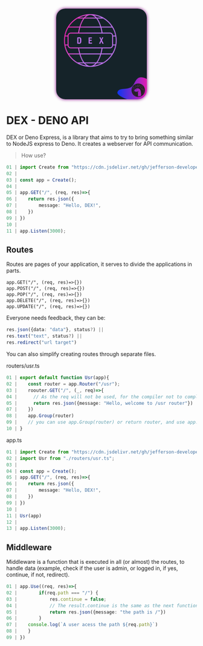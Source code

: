 <div style="display: flex; justify-content: center; margin: 1rem auto;"> 
    <img 
        style="width: 15rem; height: 15rem; border-radius: 1.5rem; box-shadow: 0 0 .5rem purple;" 
        alt="Logo" 
        src="./DEX.png"/>
</div>
 
 
# DEX - DENO API
DEX or Deno Express, is a library that aims to try to bring something similar to NodeJS express to Deno.
It creates a webserver for API communication.

> How use?
```ts
01 | import Create from "https://cdn.jsdelivr.net/gh/jefferson-developer-it/dex@latest/functions/Server.ts"
02 | 
03 | const app = Create();
04 |
05 | app.GET("/", (req, res)=>{
06 |    return res.json({
07 |        message: "Hello, DEX!",
08 |    })
09 | })
10 | 
11 | app.Listen(3000); 
```

## Routes
Routes are pages of your application, it serves to divide the applications in parts.
```TS
app.GET("/", (req, res)=>{})
app.POST("/", (req, res)=>{})
app.POP("/", (req, res)=>{})
app.DELETE("/", (req, res)=>{})
app.UPDATE("/", (req, res)=>{})
``` 
Everyone needs feedback, they can be:
```ts
res.json({data: "data"}, status?) ||
res.text("text", status?) ||
res.redirect("url target")
```
You can also simplify creating routes through separate files.

routers/usr.ts
```ts
01 | export default function Usr(app){
02 |    const router = app.Router("/usr");
03 |    roouter.GET("/", (_, req)=>{
04 |      // As the req will not be used, for the compiler not to complain, use _
05 |      return res.json({message: "Hello, welcome to /usr router"})
07 |    })
08 |    app.Group(router)
09 |    // you can use app.Group(router) or return router, and use app.Group in main file
10 | }
```
app.ts
```ts
01 | import Create from "https://cdn.jsdelivr.net/gh/jefferson-developer-it/dex@latest/functions/Server.ts"
02 | import Usr from "./routers/usr.ts";
03 | 
04 | const app = Create();
05 | app.GET("/", (req, res)=>{
06 |    return res.json({
07 |        message: "Hello, DEX!",
08 |    })
09 | })
10 | 
11 | Usr(app)
12 |
13 | app.Listen(3000); 
```

## Middleware
Middleware is a function that is executed in all (or almost) the routes, to handle data (example, check if the user is admin, or logged in, if yes, continue, if not, redirect).
```ts
01 | app.Use((req, res)=>{
02 |        if(req.path === "/") {
03 |            res.continue = false;
04 |            // The result.continue is the same as the next function of express, if false, it stops there, and returns the response sent by the middleware
05 |            return res.json({message: "the path is /"})
06 |        }
07 |    console.log(`A user acess the path ${req.path}`)
08 |    }    
09 | })
```
